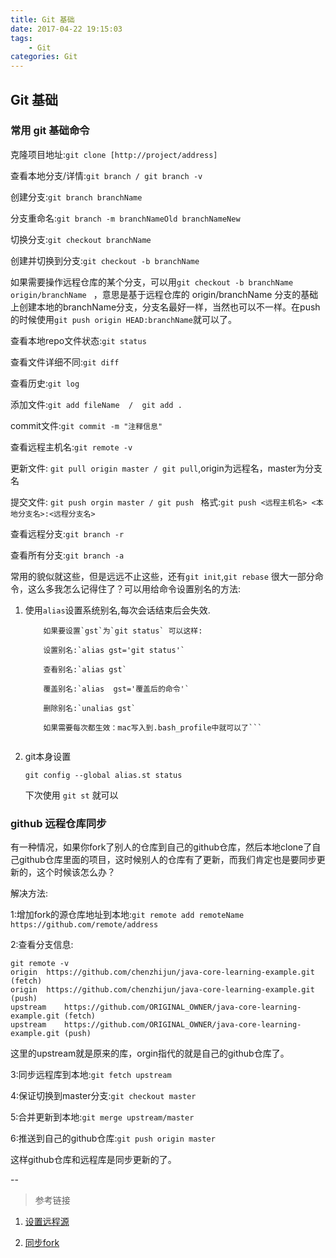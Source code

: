 ```yaml
---
title: Git 基础
date: 2017-04-22 19:15:03
tags: 
	- Git
categories: Git
---
```


## Git 基础

### 常用 git 基础命令

克隆项目地址:`git clone [http://project/address]`

查看本地分支/详情:`git branch / git branch -v`

创建分支:`git branch branchName`

分支重命名:`git branch -m branchNameOld branchNameNew`

切换分支:`git checkout branchName`

创建并切换到分支:`git checkout -b branchName`
  
如果需要操作远程仓库的某个分支，可以用`git checkout -b branchName origin/branchName ` ，意思是基于远程仓库的 origin/branchName 分支的基础上创建本地的branchName分支，分支名最好一样，当然也可以不一样。在push的时候使用`git push origin HEAD:branchName`就可以了。

查看本地repo文件状态:`git status`

查看文件详细不同:`git diff`
<!--more-->
查看历史:`git log`

添加文件:`git add fileName  /  git add . `

commit文件:`git commit -m "注释信息"`

查看远程主机名:`git remote -v`

更新文件: `git pull origin master / git pull`,origin为远程名，master为分支名

提交文件: `git push orgin master / git push ` 格式:`git push <远程主机名> <本地分支名>:<远程分支名>`

查看远程分支:`git branch -r`

查看所有分支:`git branch -a`

常用的貌似就这些，但是远远不止这些，还有`git init`,`git rebase` 很大一部分命令，这么多我怎么记得住了？可以用给命令设置别名的方法:

1. 使用`alias`设置系统别名,每次会话结束后会失效.
	```
		如果要设置`gst`为`git status` 可以这样:
	
		设置别名:`alias gst='git status'`
		
		查看别名:`alias gst`
		
		覆盖别名:`alias  gst='覆盖后的命令'`
		
		删除别名:`unalias gst`
		
		如果需要每次都生效：mac写入到.bash_profile中就可以了```


2. git本身设置
	 ```
	 git config --global alias.st status
	 ```
	下次使用 `git st` 就可以
	
	

### github 远程仓库同步
有一种情况，如果你fork了别人的仓库到自己的github仓库，然后本地clone了自己github仓库里面的项目，这时候别人的仓库有了更新，而我们肯定也是要同步更新的，这个时候该怎么办？

解决方法:

1:增加fork的源仓库地址到本地:`git remote add remoteName https://github.com/remote/address`

2:查看分支信息:

```
git remote -v
origin	https://github.com/chenzhijun/java-core-learning-example.git (fetch)
origin	https://github.com/chenzhijun/java-core-learning-example.git (push)
upstream	https://github.com/ORIGINAL_OWNER/java-core-learning-example.git (fetch)
upstream	https://github.com/ORIGINAL_OWNER/java-core-learning-example.git (push)
```
这里的upstream就是原来的库，orgin指代的就是自己的github仓库了。 

3:同步远程库到本地:`git fetch upstream`

4:保证切换到master分支:`git checkout master`

5:合并更新到本地:`git merge upstream/master`

6:推送到自己的github仓库:`git push origin master`

这样github仓库和远程库是同步更新的了。

--
> 参考链接

1. [设置远程源](https://help.github.com/articles/configuring-a-remote-for-a-fork/)

2. [同步fork](https://help.github.com/articles/syncing-a-fork/)
